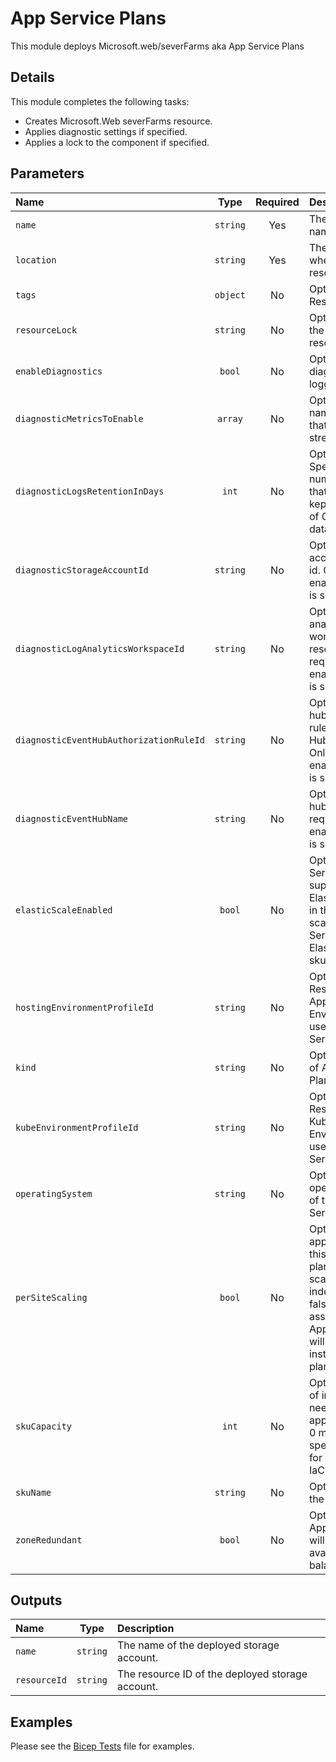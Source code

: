 # App Service Plans

This module deploys Microsoft.web/severFarms aka App Service Plans

## Details

This module completes the following tasks:

- Creates Microsoft.Web severFarms resource.
- Applies diagnostic settings if specified.
- Applies a lock to the component if specified.

## Parameters

| Name                                    | Type     | Required | Description                                                                                                                                                                      |
| :-------------------------------------- | :------: | :------: | :------------------------------------------------------------------------------------------------------------------------------------------------------------------------------- |
| `name`                                  | `string` | Yes      | The resource name.                                                                                                                                                               |
| `location`                              | `string` | Yes      | The geo-location where the resource lives.                                                                                                                                       |
| `tags`                                  | `object` | No       | Optional. Resource tags.                                                                                                                                                         |
| `resourceLock`                          | `string` | No       | Optional. Specify the type of resource lock.                                                                                                                                     |
| `enableDiagnostics`                     | `bool`   | No       | Optional. Enable diagnostic logging.                                                                                                                                             |
| `diagnosticMetricsToEnable`             | `array`  | No       | Optional. The name of metrics that will be streamed.                                                                                                                             |
| `diagnosticLogsRetentionInDays`         | `int`    | No       | Optional. Specifies the number of days that logs will be kept for; a value of 0 will retain data indefinitely.                                                                   |
| `diagnosticStorageAccountId`            | `string` | No       | Optional. Storage account resource id. Only required if enableDiagnostics is set to true.                                                                                        |
| `diagnosticLogAnalyticsWorkspaceId`     | `string` | No       | Optional. Log analytics workspace resource id. Only required if enableDiagnostics is set to true.                                                                                |
| `diagnosticEventHubAuthorizationRuleId` | `string` | No       | Optional. Event hub authorization rule for the Event Hubs namespace. Only required if enableDiagnostics is set to true.                                                          |
| `diagnosticEventHubName`                | `string` | No       | Optional. Event hub name. Only required if enableDiagnostics is set to true.                                                                                                     |
| `elasticScaleEnabled`                   | `bool`   | No       | Optional. ServerFarm supports ElasticScale. Apps in this plan will scale as if the ServerFarm was ElasticPremium sku.                                                            |
| `hostingEnvironmentProfileId`           | `string` | No       | Optional. ResourceId of the App Service Environment to use for the App Service plan.                                                                                             |
| `kind`                                  | `string` | No       | Optional. The kind of App Service Plan.                                                                                                                                          |
| `kubeEnvironmentProfileId`              | `string` | No       | Optional. ResourceId of the Kubernetes Environment to use for the App Service plan.                                                                                              |
| `operatingSystem`                       | `string` | No       | Optional. The operating system of the App Service Plan.                                                                                                                          |
| `perSiteScaling`                        | `bool`   | No       | Optional. If true, apps assigned to this App Service plan can be scaled independently. If false, apps assigned to this App Service plan will scale to all instances of the plan. |
| `skuCapacity`                           | `int`    | No       | Optional. Number of instances needed for the app service plan. 0 means not specified (allows for control ouside IaC).                                                            |
| `skuName`                               | `string` | No       | Optional. Name of the resource SKU.                                                                                                                                              |
| `zoneRedundant`                         | `bool`   | No       | Optional. If this App Service Plan will perform availability zone balancing.                                                                                                     |

## Outputs

| Name         | Type     | Description                                      |
| :----------- | :------: | :----------------------------------------------- |
| `name`       | `string` | The name of the deployed storage account.        |
| `resourceId` | `string` | The resource ID of the deployed storage account. |

## Examples

Please see the [Bicep Tests](test/main.test.bicep) file for examples.

